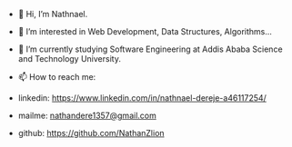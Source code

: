  - 👋 Hi, I’m Nathnael.
 - 👀 I’m interested in Web Development, Data Structures, Algorithms...
 - 🌱 I’m currently studying Software Engineering at Addis Ababa Science and Technology University.
 - 📫 How to reach me: 


-  linkedin: https://www.linkedin.com/in/nathnael-dereje-a46117254/
-  mailme: nathandere1357@gmail.com
-  github: https://github.com/NathanZlion
